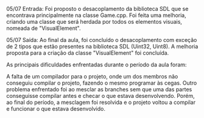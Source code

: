 05/07 Entrada: Foi proposto o desacoplamento da biblioteca SDL que se encontrava principalmente na classe Game.cpp. Foi feita uma melhoria, criando uma classe que será herdada por todos os elementos visuais, nomeada de "VisualElement".

05/07 Saída: Ao final da aula, foi concluído o desacoplamento com exceção de 2 tipos que estão presentes na biblioteca SDL (Uint32, Uint8). A melhoria proposta para a criação da classe "VisualElement" foi concluída.

As principais dificuldades enfrentadas durante o período da aula foram:

A falta de um compilador para o projeto, onde um dos membros não conseguiu compilar o projeto, fazendo o mesmo programar às cegas.
Outro problema enfrentado foi ao mesclar as branches sem que uma das partes conseguisse compilar antes e checar o que estava desenvolvendo. Porém, ao final do período, a mesclagem foi resolvida e o projeto voltou a compilar e funcionar o que estava desenvolvido.